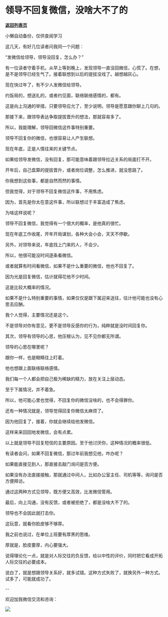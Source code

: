 # 领导不回复微信，没啥大不了的

[**返回列表页**](/gzh/费曼的小茶馆)

小懒自动备份，仅供查阅学习

这几天，有好几位读者问我同一个问题：

“发微信给领导，领导没回复，怎么办？”

有一位读者守着手机，从早上等到晚上，发现领导一直没回微信，心慌了。在想，是不是领导已经生气了。接着联想到以后的提拔没戏了。越想越灰心。  

现在快过年了，有不少人发微信给领导。

约饭局的，想送礼的，或者约见面，联络联络感情的，都有。  

这是向上沟通的举措，只要领导应允了，至少说明，领导是愿意跟你聊上几句的。  

那接下来，跟领导表达争取提拔晋升的想法，那就容易多了。  

所以，我能理解，领导回微信这件事特别重要。  

领导不回复你的微信，也很容易让人产生联想。

现在年底，正是人情往来的关键节点。  

如果给领导发微信，没有回复，那可能意味着跟领导拉近关系的局面打不开。

开年后，自己盘算的提拔晋升，或者岗位调整，怎么推进，就没思路了。

你我想到这些事，都是自然而然的事情。

但我觉得，对于领导不回复微信这件事，不用焦虑。  

因为，首先是你太在意这件事，所以联想过于丰富造成了焦虑。  

为啥这样说呢？

领导不回复微信，我觉得有一个很大的概率，是他真的很忙。

现在年底工作收尾，开年开局谋划，各种大会小会，天天不停歇。  

另外，对领导来说，年底找上门来的人，不会少。

所以，他很可能没时间逐条看微信。  

或者就算有时间看微信，如果不是什么重要的微信，他也不回复了。

因为光是回复微信，估计就得花他不少时间。  

这是比较大概率的情况。  

如果不是什么特别重要的事情，如果仅仅是跟下属迎来送往，估计他可能也没有心思去应酬。

我个人觉得，主要情况还是这个。

不是领导对你有意见，更不是领导反感你的行为，纯粹就是没时间回复你。

其次，领导有领导的心思，他压根认为，见不见你都无所谓。  

领导的心思在哪里呢？  

跟你一样，也是眼睛往上盯着。

他也想跟上面联络联络感情。

我们每一个人都会把自己极为稀缺的精力，放在关注上层动态。  

至于下属情况，并不着急。

所以，他可能心里也觉得，不回复你的微信没啥的，也不会得罪你。  

还有一种情况就是，领导觉得回复你微信太麻烦了。  

因为他回复了，接着，你就会继续给他发微信。  

这样来来回回地发微信，会有点累。

以上就是领导不回复短信的主要原因。至于他讨厌你，这种情况的概率很低。  

有读者会问，如果不回复微信，那过年前我想见他，咋办呢？  

如果能直接见到人，那直接去敲门询问是否方便。  

如果没有办法直接接触，那就通过中间人，比如办公室主任、司机等等，询问是否方便拜访。

通过这两种方式见领导，既方便又高效，比发微信管用。  

最后，向上沟通，没有反馈，或者被拒绝了，都是没啥大不了的。  

领导也不会因此就打击你。  

这玩意，就看你脸皮够不够厚。

我之前也说过，在单位上班要有厚黑的思维。  

厚就是，脸皮要厚，内心要强大。

说得理论化一点，就是对人际交往的负反馈，给以中性的评价，同时把它看成开拓人际交往的必要成本。  

说白了，就是想跟领导关系好，就多试错。这种方式失败了，就换另外一种方式。试多了，可能就成功了。

\--  

欢迎加我微信交流和咨询：  

![](https://mmbiz.qpic.cn/mmbiz_jpg/4ufdCXwkRArXJOgKic3pgrRsdiawr1ibm7mzPQvlZ8ceOlTw0g6TicS0NCIt6duqBrYAj2ElGykGf0WLqTeDmKEHJQ/640?wx_fmt=jpeg)

  

